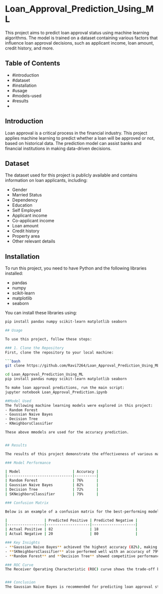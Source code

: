 # Loan_Approval_Prediction_Using_ML

This project aims to predict loan approval status using machine learning algorithms. The model is trained on a dataset containing various factors that influence loan approval decisions, such as applicant income, loan amount, credit history, and more.

## Table of Contents
- #introduction
- #dataset
- #installation
- #usage
- #models-used
- #results
- 
## Introduction
Loan approval is a critical process in the financial industry. This project applies machine learning to predict whether a loan will be approved or not, based on historical data. The prediction model can assist banks and financial institutions in making data-driven decisions.

## Dataset
The dataset used for this project is publicly available and contains information on loan applicants, including:
- Gender
- Married Status
- Dependency
- Education
- Self Employed
- Applicant income
- Co-applicant income
- Loan amount
- Credit history
- Property area
- Other relevant details  
  
## Installation
To run this project, you need to have Python and the following libraries installed:
- pandas
- numpy
- scikit-learn
- matplotlib
- seaborn

You can install these libraries using:
```bash 
pip install pandas numpy scikit-learn matplotlib seaborn

## Usage

To use this project, follow these steps:

### 1. Clone the Repository
First, clone the repository to your local machine:

```bash
git clone https://github.com/Ravi7264/Loan_Approval_Prediction_Using_ML.git

cd Loan_Approval_Prediction_Using_ML
pip install pandas numpy scikit-learn matplotlib seaborn

To make loan approval predictions, run the main script:
jupyter notebook Loan_Approval_Prediction.ipynb

##Model Used
The following machine learning models were explored in this project:
- Random Forest
- Gaussian Naive Bayes 
- Decision Tree
- KNeighborsClassifier

These above mmodels are used for the accuracy prediction.


## Results

The results of this project demonstrate the effectiveness of various machine learning models in predicting loan approval status. Below is a summary of the model performances:

### Model Performance

| Model                        | Accuracy | 
|------------------------------|----------|
| Random Forest                | 76%      |
| Gaussian Naive Bayes         | 82%      | 
| Decision Tree                | 72%      | 
| SKNeighborsClassifier        | 79%      | 

### Confusion Matrix

Below is an example of a confusion matrix for the best-performing model (Random Forest):

|                 | Predicted Positive | Predicted Negative |
|-----------------|--------------------|--------------------|
| Actual Positive | 82                 | 18                 |
| Actual Negative | 20                 | 80                 |

### Key Insights
- **Gaussian Naive Bayes** achieved the highest accuracy (82%), making it the most reliable model for this dataset.
- **SKNeighborsClassifier** also performed well with an accuracy of 79%, offering a simpler model with good interpretability.
- **Random Forest** and **Decision Tree** showed competitive performance but were slightly less accurate than Gaussian Naive Bayes.

### ROC Curve
The Receiver Operating Characteristic (ROC) curve shows the trade-off between sensitivity and specificity for the models. The Area Under the Curve (AUC) for the Gaussian Naive Bayes was 0.85, indicating good model performance.


### Conclusion
The Gaussian Naive Bayes is recommended for predicting loan approval status due to its high accuracy and balanced performance metrics. The model can be further improved by tuning hyperparameters or exploring additional features.





